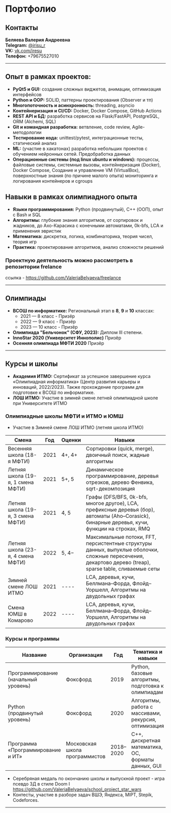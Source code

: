 # Портфолио 

## Контакты
**Беляева Валерия Андреевна**  
**Telegram:** [@irisu\_r](https://t.me/irisu_r)  
**VK:** [vk.com/iresu](https://vk.com/iresu)  
**Телефон:** +79675527010  

---

## Опыт в рамках проектов:
* **PyQt5 и GUI:** создание сложных виджетов, анимации, оптимизация интерфейсов
* **Python и OOP:** SOLID, паттерны проектирования (Observer и тп)
* **Многопоточность и асинхронность:** threading, asyncio
* **Контейнеризация и CI/CD:** Docker, Docker Compose, GitHub Actions
* **REST API и БД:** разработка сервисов на Flask/FastAPI, PostgreSQL, ORM (Alchemi, SQL)
* **Git и командная разработка:** ветвление, code review, Agile-методологии
* **Тестирование кода:** unittest/pytest, интеграционные тесты, статический анализ
* **ML:** (участие в хакатонах) разработка небольших проектов с обучением нейронных сетей. Предобработка данных 
* **Операционные системы (под linux ubuntu и windows):** процессы, файловые системы, системные вызовы, контейнеризация (Docker), Docker Compose, Создание и управление VM (VirtualBox), поверхностные знания (по причине малого опыта) мониторинга и логирования контейнеров и cgroups

## Навыки в рамках олимпиадного опыта

* **Языки программирования:** Python (продвинутый), C++ (ООП), опыт с Bash и SQL
* **Алгоритмы:** глубокие знания алгоритмов, от сортировок и жадников, до Ахо-Карасика с конечными автоматами, 0k-bfs, LCA и применения эвристик
* **Математика:** дискретка, логика, комбинаторика, теория чисел, теория игр
* **Практика:** проектирование алгоритмов, анализ сложности решений

### Проектнyю деятельность можно рассмотреть в репозитории frelance
ссылка - https://github.com/ValeriaBelyaeva/freelance

---

## Олимпиады

* **ВСОШ по информатике:** Региональный этап в **8**, **9** и **10** классах:
  * 2021 — 8 класс - Призёр
  * 2022 — 9 класс - Призёр
  * 2023 — 10 класс - Призёр
* **Олимпиада "Бельчонок" (СФУ, 2023):** Диплом III степени.
* **InnoStar 2020  (Университет Иннополис)** Призёр
* **Осенняя олимпиада МФТИ 2020** Призёр

---
## Курсы и школы

* **Академия ИТМО:** Сертификат за успешное завершение курса «Олимпиадная информатика» (Центр развития карьеры и инноваций, 2022/2023). Также прохождение программ для подготовке к ВСОШ по информатике.
* **ЛОШ ИТМО:** Участие в зимней смене летней олимпиадной школе при Университете ИТМО

### Олимпиадные школы МФТИ и ИТМО и ЮМШ

* Участие в Зимней смене ЛОШ ИТМО (летняя школа ИТМО)

| Смена                        | Год  | Оценки | Навыки                                                                                                                                                   |
| ---------------------------- | ---- | ------ | -------------------------------------------------------------------------------------------------------------------------------------------------------- |
| Весенняя школа (18-я МФТИ)        | 2021 | 4+, 4+ | Сортировки (quick, merge), двоичный поиск, жадные алгоритмы                                                                                              |
| Летняя школа (19-я, 1 смена МФТИ) | 2021 | 5+, 5  | Динамическое программирование, деревья отрезков, дерево Фенвика, sqrt-декомпозиция                                                                       |
| Летняя школа (19-я, 3 смена МФТИ) | 2021 | 4, 5   | Графы (DFS/BFS, 0k-bfs, многое другое), LCA, префиксные деревья (бор), автоматы (Aho–Corasick), бинарные деревья, кучи, функции на строках, RMQ          |
| Летняя школа (23-я, 4 смена МФТИ) | 2022 | 5, 4−  | Максимальные потоки, FFT, персистентные структуры данных, выпуклые оболочки, сложные пересечения, декартово дерево (treap), sparse table, сливаемые сеты |
| Зимней смене ЛОШ ИТМО             | 2021 | ----   | LCA, деревья, кучи, Беллмана–Форда, Флойд–Уоршелл, Алгоритмы на двудольных графах                                                                        |
| Смена ЮМШ в Комарово              | 2022 | ----   | LCA, деревья, кучи, Беллмана–Форда, Флойд–Уоршелл, Алгоритмы на двудольных графах                                                                        |



### Курсы и программы

| Название                             | Организация                    | Год       | Тематика и навыки                                    |
| ------------------------------------ | ------------------------------ | --------- | ---------------------------------------------------- |
| Программирование (начальный уровень) | Фоксфорд                       | 2019      | Python, базовые алгоритмы, подготовка к олимпиадам   |
| Python (продвинутый уровень)         | Фоксфорд                       | 2020      | Алгоритмы, работа с массивами, рекурсия, оптимизация |
| Программа «Программирование и ИТ»    | Московская школа программистов | 2018–2020 | C++, дискретная математика, ОС, форматы данных, GUI  |

* Серебряная медаль по окончанию школы и выпускной проект - игра псевдо 3Д в стиле Doom I https://github.com/ValeriaBelyaeva/school_project_star_wars
* Контесты, участие в разборе задач ВШЭ, Яндекса, MIPT, Stepik, Codeforces.

---

